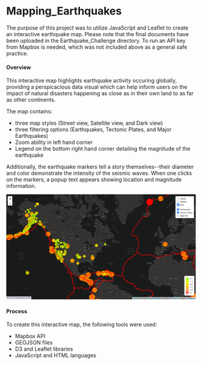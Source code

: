 # Mapping_Earthquakes
The purpose of this project was to utilize JavaScript and Leaflet to create an interactive earthquake map. Please note that the final documents have been uploaded in the Earthquake_Challenge directory. To run an API key from Mapbox is needed, which was not included above as a general safe practice. 

#### Overview 
This interactive map highlights earthquake activity occuring globally, providing a perspicacious data visual which can help inform users on the impact of natural disasters happening as close as in their own land to as far as other continents. 

The map contains:
- three map styles (Street view, Satellite view, and Dark view)
- three filtering options (Earthquakes, Tectonic Plates, and Major Earthquakes)
- Zoom ability in left hand corner
- Legend on the bottom right hand corner detailing the magnitude of the earthquake

Additionally, the earthquake markers tell a story themselves--their diameter and color demonstrate the intensity of the seismic waves. When one clicks on the markers, a popup text appears showing location and magnitude information.

![This is an image](https://github.com/leilacf/Mapping_Earthquakes/blob/main/Dark%20mode%20map.png)

#### Process
To create this interactive map, the following tools were used:
- Mapbox API
- GEOJSON files
- D3 and Leaflet libraries
- JavaScript and HTML languages
